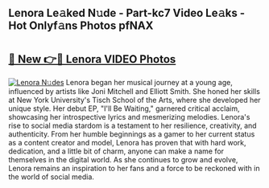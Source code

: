 ## Lenora Le𝚊ked N𝚞de - Part-kc7 Video Le𝚊ks - Hot Onlyf𝚊ns Photos pfNAX

# <h2><a href="http://ab48729.deff.icu/?id=Lenora">🔗 New 👉🔴 Lenora VIDEO Photos</a></h2>

[![Lenora N𝚞des](https://i.imgur.com/rIISA9y.gif)](http://ab48729.deff.icu/?id=Lenora)
Lenora began her musical journey at a young age, influenced by artists like Joni Mitchell and Elliott Smith. She honed her skills at New York University's Tisch School of the Arts, where she developed her unique style. Her debut EP, "I'll Be Waiting," garnered critical acclaim, showcasing her introspective lyrics and mesmerizing melodies. Lenora's rise to social media stardom is a testament to her resilience, creativity, and authenticity. From her humble beginnings as a gamer to her current status as a content creator and model, Lenora has proven that with hard work, dedication, and a little bit of charm, anyone can make a name for themselves in the digital world. As she continues to grow and evolve, Lenora remains an inspiration to her fans and a force to be reckoned with in the world of social media.
